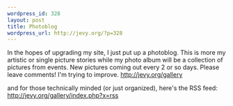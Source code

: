 ```yaml
--- 
wordpress_id: 328
layout: post
title: Photoblog
wordpress_url: http://jevy.org/?p=328
---
```

In the hopes of upgrading my site, I just put up a photoblog.  This is more my artistic or single picture stories while my photo album will be a collection of pictures from events.  New pictures coming out every 2 or so days.  Please leave comments!  I'm trying to improve.
<a href="http://jevy.org/gallery">http://jevy.org/gallery</a>

and for those technically minded (or just organized), here's the RSS feed: http://jevy.org/gallery/index.php?x=rss
